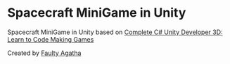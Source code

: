 
# Spacecraft MiniGame in Unity

Spacecraft MiniGame in Unity based on
[Complete C# Unity Developer 3D: Learn to Code Making Games](https://www.udemy.com/unitycourse2/)

Created by [Faulty Agatha](https://instagram.com/faulty_agatha/)





